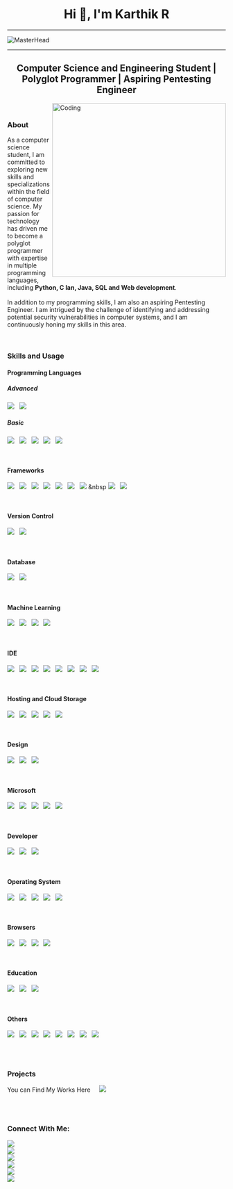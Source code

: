 <h1 align="center">Hi 👋, I'm Karthik R</h1>

-------------------------------------------

![MasterHead](https://github.com/k-arthik-r/k-arthik-r/assets/111432615/628b9187-2283-4b5b-a07b-a7e264340129)

-------------------------------------------
<h2 align="center">Computer Science and Engineering Student | Polyglot Programmer | Aspiring Pentesting Engineer</h2>


<img align="right" alt="Coding" width="400" src="https://github.com/k-arthik-r/k-arthik-r/assets/111432615/b56a5c7f-4f26-448a-bee8-2e775f1bb7c8">

<br>
<h3 align="left">About</h3>
<p>As a computer science student, I am committed to exploring new skills and specializations within the field of computer science. My passion for technology has driven me to become a polyglot programmer with expertise in multiple programming languages, including <b>Python, C lan, Java, SQL and Web development</b>.<br><br>
In addition to my programming skills, I am also an aspiring Pentesting Engineer. I am intrigued by the challenge of identifying and addressing potential security vulnerabilities in computer systems, and I am continuously honing my skills in this area.</p>
<br>
<h3>Skills and Usage</h3>

<h4>Programming Languages</h4>

<h5>Advanced</h5>

<img src="https://img.shields.io/badge/python-3670A0?style=for-the-badge&logo=python&logoColor=ffdd54"> &nbsp;
<img src="https://img.shields.io/badge/c-%2300599C.svg?style=for-the-badge&logo=c&logoColor=white">

<h5>Basic</h5>

<img src="https://img.shields.io/badge/java-%23ED8B00.svg?style=for-the-badge&logo=openjdk&logoColor=white"> &nbsp;
<img src="https://img.shields.io/badge/html5-%23E34F26.svg?style=for-the-badge&logo=html5&logoColor=white"> &nbsp;
<img src="https://img.shields.io/badge/css3-%231572B6.svg?style=for-the-badge&logo=css3&logoColor=white"> &nbsp;
<img src="https://img.shields.io/badge/javascript-%23323330.svg?style=for-the-badge&logo=javascript&logoColor=%23F7DF1E"> &nbsp;
<img src="https://img.shields.io/badge/kotlin-%237F52FF.svg?style=for-the-badge&logo=kotlin&logoColor=white">

<br>

<h4>Frameworks</h4>

<img src="https://img.shields.io/badge/django-%23092E20.svg?style=for-the-badge&logo=django&logoColor=white"> &nbsp;
<img src="https://img.shields.io/badge/flask-%23000.svg?style=for-the-badge&logo=flask&logoColor=white"> &nbsp;
<img src="https://img.shields.io/badge/react-%2320232a.svg?style=for-the-badge&logo=react&logoColor=%2361DAFB"> &nbsp;
<img src="https://img.shields.io/badge/node.js-6DA55F?style=for-the-badge&logo=node.js&logoColor=white"> &nbsp;
<img src="https://img.shields.io/badge/threejs-black?style=for-the-badge&logo=three.js&logoColor=white"> &nbsp;
<img src="https://img.shields.io/badge/bootstrap-%23563D7C.svg?style=for-the-badge&logo=bootstrap&logoColor=white"> &nbsp;
<img src="https://img.shields.io/badge/tailwindcss-%2338B2AC.svg?style=for-the-badge&logo=tailwind-css&logoColor=white"> &nbsp
<img src="https://img.shields.io/badge/chart.js-F5788D.svg?style=for-the-badge&logo=chart.js&logoColor=white"> &nbsp;
<img src="https://img.shields.io/badge/Anaconda-%2344A833.svg?style=for-the-badge&logo=anaconda&logoColor=white">

<br>

<h4>Version Control</h4>

<img src="https://img.shields.io/badge/github-%23121011.svg?style=for-the-badge&logo=github&logoColor=white"> &nbsp;
<img src="https://img.shields.io/badge/git-%23F05033.svg?style=for-the-badge&logo=git&logoColor=white">

<br>

<h4>Database</h4>

<img src="https://img.shields.io/badge/MongoDB-%234ea94b.svg?style=for-the-badge&logo=mongodb&logoColor=white"> &nbsp;
<img src="https://img.shields.io/badge/mysql-%2300f.svg?style=for-the-badge&logo=mysql&logoColor=white">

<br>

<h4>Machine Learning</h4>

<img src="https://img.shields.io/badge/Matplotlib-%23ffffff.svg?style=for-the-badge&logo=Matplotlib&logoColor=black"> &nbsp;
<img src="https://img.shields.io/badge/numpy-%23013243.svg?style=for-the-badge&logo=numpy&logoColor=white"> &nbsp;
<img src="https://img.shields.io/badge/pandas-%23150458.svg?style=for-the-badge&logo=pandas&logoColor=white"> &nbsp;
<img src="https://img.shields.io/badge/scikit--learn-%23F7931E.svg?style=for-the-badge&logo=scikit-learn&logoColor=white">

<br>

<h4>IDE</h4>

<img src="https://img.shields.io/badge/Visual%20Studio%20Code-0078d7.svg?style=for-the-badge&logo=visual-studio-code&logoColor=white"> &nbsp;
<img src="https://img.shields.io/badge/Android%20Studio-3DDC84.svg?style=for-the-badge&logo=android-studio&logoColor=white"> &nbsp;
<img src="https://img.shields.io/badge/jupyter-%23FA0F00.svg?style=for-the-badge&logo=jupyter&logoColor=white"> &nbsp;
<img src="https://img.shields.io/badge/Eclipse-FE7A16.svg?style=for-the-badge&logo=Eclipse&logoColor=white"> &nbsp;
<img src="https://img.shields.io/badge/-Arduino-00979D?style=for-the-badge&logo=Arduino&logoColor=white"> &nbsp;
<img src="https://img.shields.io/badge/Replit-DD1200?style=for-the-badge&logo=Replit&logoColor=white"> &nbsp;
<img src="https://img.shields.io/badge/Atom-%2366595C.svg?style=for-the-badge&logo=atom&logoColor=white"> &nbsp;
<img src="https://img.shields.io/badge/Notepad++-90E59A.svg?style=for-the-badge&logo=notepad%2b%2b&logoColor=black">

<br>

<h4>Hosting and Cloud Storage</h4>

<img src="https://img.shields.io/badge/AWS-%23FF9900.svg?style=for-the-badge&logo=amazon-aws&logoColor=white"> &nbsp;
<img src="https://img.shields.io/badge/azure-%230072C6.svg?style=for-the-badge&logo=microsoftazure&logoColor=white"> &nbsp;
<img src="https://img.shields.io/badge/Oracle-F80000?style=for-the-badge&logo=oracle&logoColor=white"> &nbsp;
<img src="https://img.shields.io/badge/Google%20Drive-4285F4?style=for-the-badge&logo=googledrive&logoColor=white"> &nbsp;
<img src="https://img.shields.io/badge/Mega-%23D90007.svg?style=for-the-badge&logo=Mega&logoColor=white">

<br>

<h4>Design</h4>

<img src="https://img.shields.io/badge/Inkscape-e0e0e0?style=for-the-badge&logo=inkscape&logoColor=080A13"> &nbsp;
<img src="https://img.shields.io/badge/Canva-%2300C4CC.svg?style=for-the-badge&logo=Canva&logoColor=white"> &nbsp;
<img src="https://img.shields.io/badge/blender-%23F5792A.svg?style=for-the-badge&logo=blender&logoColor=white">

<br>

<h4>Microsoft</h4>

<img src="https://img.shields.io/badge/Microsoft-0078D4?style=for-the-badge&logo=microsoft&logoColor=white"> &nbsp;
<img src="https://img.shields.io/badge/Microsoft_Office-D83B01?style=for-the-badge&logo=microsoft-office&logoColor=white"> &nbsp;
<img src="https://img.shields.io/badge/Microsoft_Word-2B579A?style=for-the-badge&logo=microsoft-word&logoColor=white"> &nbsp;
<img src="https://img.shields.io/badge/Microsoft_Excel-217346?style=for-the-badge&logo=microsoft-excel&logoColor=white"> &nbsp;
<img src="https://img.shields.io/badge/Microsoft_PowerPoint-B7472A?style=for-the-badge&logo=microsoft-powerpoint&logoColor=white">

<br>

<h4>Developer</h4>

<img src="https://img.shields.io/badge/-Hackerrank-2EC866?style=for-the-badge&logo=HackerRank&logoColor=white"> &nbsp;
<img src="https://img.shields.io/badge/LeetCode-000000?style=for-the-badge&logo=LeetCode&logoColor=#d16c06"> &nbsp;
<img src="https://img.shields.io/badge/-Stackoverflow-FE7A16?style=for-the-badge&logo=stack-overflow&logoColor=white">

<br>

<h4>Operating System</h4>
  
<img src="https://img.shields.io/badge/Windows-0078D6?style=for-the-badge&logo=windows&logoColor=white"> &nbsp;
<img src="https://img.shields.io/badge/Kali-268BEE?style=for-the-badge&logo=kalilinux&logoColor=white"> &nbsp;
<img src="https://img.shields.io/badge/Ubuntu-E95420?style=for-the-badge&logo=ubuntu&logoColor=white"> &nbsp;
<img src="https://img.shields.io/badge/Kali-268BEE?style=for-the-badge&logo=kalilinux&logoColor=white"> &nbsp;
<img src="https://img.shields.io/badge/Android-3DDC84?style=for-the-badge&logo=android&logoColor=white">

<br>

<h4>Browsers</h4>

<img src="https://img.shields.io/badge/Google%20Chrome-4285F4?style=for-the-badge&logo=GoogleChrome&logoColor=white"> &nbsp;
<img src="https://img.shields.io/badge/Tor-7D4698?style=for-the-badge&logo=Tor-Browser&logoColor=white"> &nbsp;
<img src="https://img.shields.io/badge/Opera-FF1B2D?style=for-the-badge&logo=Opera&logoColor=white"> &nbsp;
<img src="https://img.shields.io/badge/Edge-0078D7?style=for-the-badge&logo=Microsoft-edge&logoColor=white">

<br>

<h4>Education</h4>

<img src="https://img.shields.io/badge/Coursera-%230056D2.svg?style=for-the-badge&logo=Coursera&logoColor=white"> &nbsp;
<img src="https://img.shields.io/badge/Udemy-A435F0?style=for-the-badge&logo=Udemy&logoColor=white"> &nbsp;
<img src="https://img.shields.io/badge/GeeksforGeeks-gray?style=for-the-badge&logo=geeksforgeeks&logoColor=35914c">

<br>

<h4>Others</h4>

<img src="https://img.shields.io/badge/asus-000080.svg?style=for-the-badge&logo=asus&logoColor=white"> &nbsp;
<img src="https://img.shields.io/badge/Wikipedia-%23000000.svg?style=for-the-badge&logo=wikipedia&logoColor=white"> &nbsp;
<img src="https://img.shields.io/badge/Netflix-E50914?style=for-the-badge&logo=netflix&logoColor=white"> &nbsp;
<img src="https://img.shields.io/badge/Spotify-1ED760?style=for-the-badge&logo=spotify&logoColor=white"> &nbsp;
<img src="https://img.shields.io/badge/nVIDIA-%2376B900.svg?style=for-the-badge&logo=nVIDIA&logoColor=white"> &nbsp;
<img src="https://img.shields.io/badge/unity-%23000000.svg?style=for-the-badge&logo=unity&logoColor=white"> &nbsp;
<img src="https://img.shields.io/badge/Bitcoin-000?style=for-the-badge&logo=bitcoin&logoColor=white"> &nbsp;
<img src="https://img.shields.io/badge/Ethereum-3C3C3D?style=for-the-badge&logo=Ethereum&logoColor=white">

<br><br>

<h3>Projects</h3>

You can Find My Works Here &nbsp; &nbsp;
<a href="https://github.com/k-arthik-r?tab=repositories" alt="Github">
        <img src="https://img.shields.io/badge/github-%23121011.svg?style=for-the-badge&logo=github&logoColor=white"></a>

<br><br>

<h3>Connect With Me:</h3>

<a href="https://www.linkedin.com/in/k-arthik" alt="LinkedIn">
        <img src="https://img.shields.io/badge/linkedin-%230077B5.svg?style=for-the-badge&logo=linkedin&logoColor=white"></a>
        
<br>

<a href="https://mail.google.com/mail/u/0/?to=voidex.developer@gmail.com&fs=1&tf=cm" alt="Mail">
      <img src="https://img.shields.io/badge/Gmail-D14836?style=for-the-badge&logo=gmail&logoColor=white"></a>

<br>

<a href="https://twitter.com/r_karthik__?t=qCYUBHYTrQUKm36LYTE7zw&s=08" alt="Twitter">
        <img src="https://img.shields.io/badge/Twitter-%231DA1F2.svg?style=for-the-badge&logo=Twitter&logoColor=white"></a>

<br>

<a href="https://t.me/karthik_r_gowda" alt="Telegram">
        <img src="https://img.shields.io/badge/Telegram-2CA5E0?style=for-the-badge&logo=telegram&logoColor=white"></a>

<br>

<a href="https://replit.com/@Karthik-R-Gowda" alt="Replit">
        <img src="https://img.shields.io/badge/Replit-DD1200?style=for-the-badge&logo=Replit&logoColor=white"></a>

<br>

<a href="https://drive.google.com/file/d/14PmV-X-qTj5ZptcBfDYgs2BixPIH7Clw/view?usp=drivesdk" alt="Discord">
       <img src="https://img.shields.io/badge/Discord-%235865F2.svg?style=for-the-badge&logo=discord&logoColor=white"></a>

